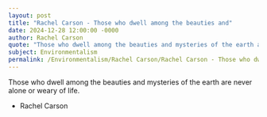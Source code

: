 ```yaml
---
layout: post
title: "Rachel Carson - Those who dwell among the beauties and"
date: 2024-12-28 12:00:00 -0000
author: Rachel Carson
quote: "Those who dwell among the beauties and mysteries of the earth are never alone or weary of life."
subject: Environmentalism
permalink: /Environmentalism/Rachel Carson/Rachel Carson - Those who dwell among the beauties and
---
```


Those who dwell among the beauties and mysteries of the earth are never alone or weary of life.

- Rachel Carson
